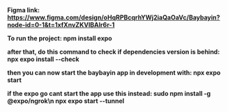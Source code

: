 <b> Figma link:<b> <url> https://www.figma.com/design/oHqRPBcqrhYWj2iaQaOaVc/Baybayin?node-id=0-1&t=1xfXnvZKVIBAlr6r-1 <url>

To run the project:
npm install expo

after that, do this command to check if dependencies version is behind:
npx expo install --check

then you can now start the baybayin app in development with:
npx expo start

if the expo go cant start the app use this instead:
sudo npm install -g @expo/ngrok\n
npx expo start --tunnel
